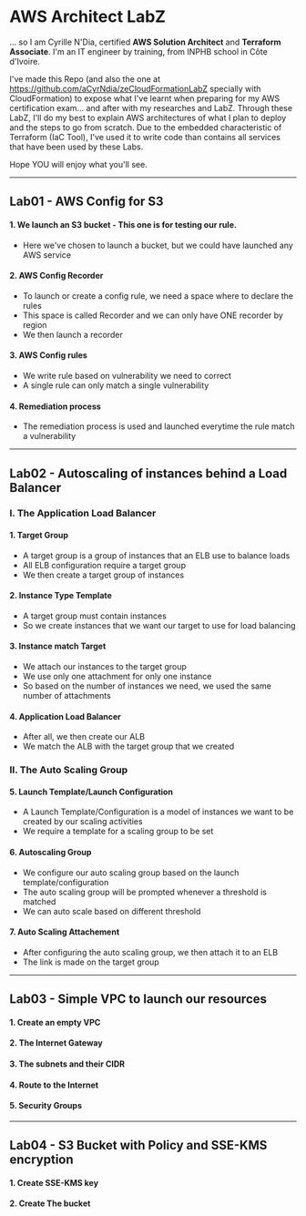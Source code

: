 # AWS Architect LabZ
... so I am Cyrille N'Dia, certified **AWS Solution Architect** and **Terraform Associate**.
I'm an IT engineer by training, from INPHB school in Côte d'Ivoire.

I've made this Repo (and also the one at https://github.com/aCyrNdia/zeCloudFormationLabZ specially with CloudFormation) to expose what I've learnt when preparing for my AWS certification exam... and after with my researches and LabZ.
Through these LabZ, I'll do my best to explain AWS architectures of what I plan to deploy and the steps to go from scratch.
Due to the embedded characteristic of Terraform (IaC Tool), I've used it to write code than contains all services that have been used by these Labs.

Hope YOU will enjoy what you'll see.

---
## Lab01 - AWS Config for S3
#### 1. We launch an S3 bucket - This one is for testing our rule.
- Here we've chosen to launch a bucket, but we could have launched any AWS service

#### 2. AWS Config Recorder
- To launch or create a config rule, we need a space where to declare the rules
- This space is called Recorder and we can only have ONE recorder by region
- We then launch a recorder

#### 3. AWS Config rules
- We write rule based on vulnerability we need to correct
- A single rule can only match a single vulnerability

#### 4. Remediation process
- The remediation process is used and launched everytime the rule match a vulnerability

---
## Lab02 - Autoscaling of instances behind a Load Balancer
### I. The Application Load Balancer
#### 1. Target Group
- A target group is a group of instances that an ELB use to balance loads
- All ELB configuration require a target group
- We then create a target group of instances

#### 2. Instance Type Template
- A target group must contain instances
- So we create instances that we want our target to use for load balancing

#### 3. Instance match Target
- We attach our instances to the target group
- We use only one attachment for only one instance
- So based on the number of instances we need, we used the same number of attachments

#### 4. Application Load Balancer
- After all, we then create our ALB
- We match the ALB with the target group that we created

### II. The Auto Scaling Group

#### 5. Launch Template/Launch Configuration
- A Launch Template/Configuration is a model of instances we want to be created by our scaling activities
- We require a template for a scaling group to be set

#### 6. Autoscaling Group
- We configure our auto scaling group based on the launch template/configuration
- The auto scaling group will be prompted whenever a threshold is matched
- We can auto scale based on different threshold

#### 7. Auto Scaling Attachement
- After configuring the auto scaling group, we then attach it to an ELB
- The link is made on the target group

---
## Lab03 - Simple VPC to launch our resources
#### 1. Create an empty VPC
#### 2. The Internet Gateway
#### 3. The subnets and their CIDR
#### 4. Route to the Internet
#### 5. Security Groups

---
## Lab04 - S3 Bucket with Policy and SSE-KMS encryption
#### 1. Create SSE-KMS key
#### 2. Create The bucket
